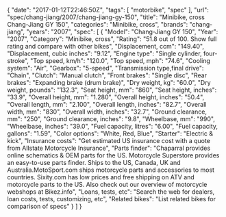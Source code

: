 {
    "date": "2017-01-12T22:46:50Z",
    "tags": [
        "motorbike",
        "spec"
    ],
    "url": "spec\/chang-jiang\/2007\/chang-jiang-gy-150",
    "title": "Minibike, cross Chang-Jiang GY 150",
    "categories": "Minibike, cross",
    "brands": "chang-jiang",
    "years": "2007",
    "spec": [
        {
            "Model": "Chang-Jiang GY 150",
            "Year": "2007",
            "Category": "Minibike, cross",
            "Rating": "51.8 out of 100. Show full rating and compare with other bikes",
            "Displacement, ccm": "149.40",
            "Displacement, cubic inches": "9.12",
            "Engine type": "Single cylinder, four-stroke",
            "Top speed, km\/h": "120.0",
            "Top speed, mph": "74.6",
            "Cooling system": "Air",
            "Gearbox": "5-speed",
            "Transmission type,final drive": "Chain",
            "Clutch": "Manual clutch",
            "Front brakes": "Single disc",
            "Rear brakes": "Expanding brake (drum brake)",
            "Dry weight, kg": "60.0",
            "Dry weight, pounds": "132.3",
            "Seat height, mm": "860",
            "Seat height, inches": "33.9",
            "Overall height, mm": "1.280",
            "Overall height, inches": "50.4",
            "Overall length, mm": "2.100",
            "Overall length, inches": "82.7",
            "Overall width, mm": "830",
            "Overall width, inches": "32.7",
            "Ground clearance, mm": "250",
            "Ground clearance, inches": "9.8",
            "Wheelbase, mm": "990",
            "Wheelbase, inches": "39.0",
            "Fuel capacity, litres": "6.00",
            "Fuel capacity, gallons": "1.59",
            "Color options": "White, Red, Blue",
            "Starter": "Electric & kick",
            "Insurance costs": "Get estimated US insurance cost with a quote from Allstate Motorcycle Insurance",
            "Parts finder": "Chaparral provides online schematics & OEM parts for the US.   Motorcycle Superstore provides an easy-to-use parts finder. Ships to the US, Canada, UK and Australia.MotoSport.com ships motorcycle parts and accessories to most countries.    Sixity.com has low prices and free shipping on ATV and motorcycle parts to the US. Also check out our overview of motorcycle webshops at Bikez.info",
            "Loans, tests, etc": "Search the web for dealers, loan costs, tests, customizing, etc",
            "Related bikes": "List related bikes for comparison of specs"
        }
    ]
}